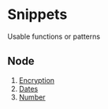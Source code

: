 Snippets
========
Usable functions or patterns

Node
----
1. [Encryption](node/encryption.js)
2. [Dates](node/dates.js)
2. [Number](node/number.js)
